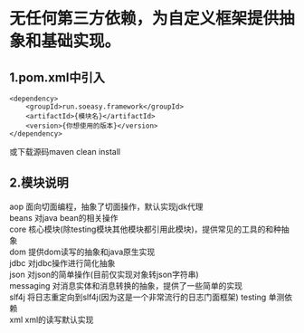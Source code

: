 无任何第三方依赖，为自定义框架提供抽象和基础实现。
========
1.pom.xml中引入
-------------------
    <dependency>
		<groupId>run.soeasy.framework</groupId>
		<artifactId>{模块名}</artifactId>
		<version>{你想使用的版本}</version>
	</dependency>
或下载源码maven clean install

2.模块说明
-------------------

 aop   				面向切面编程，抽象了切面操作，默认实现jdk代理  
 beans 				对java bean的相关操作  
 core 				核心模块(除testing模块其他模块都引用此模块)，提供常见的工具的和种抽象  
 dom     			提供dom读写的抽象和java原生实现  
 jdbc				对jdbc操作进行简化抽象  
 json				对json的简单操作(目前仅实现对象转json字符串)  
 messaging			对消息实体和消息转换的抽象，提供了一些简单的实现  
 slf4j				将日志重定向到slf4j(因为这是一个非常流行的日志门面框架) 
 testing	 			单测依赖  
 xml					xml的读写默认实现  

